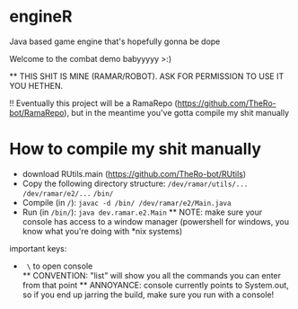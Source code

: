 # engineR
Java based game engine that's hopefully gonna be dope

Welcome to the combat demo babyyyyy >:)

\*\*
THIS SHIT IS MINE (RAMAR/ROBOT). ASK FOR PERMISSION TO USE IT YOU HETHEN.

!! Eventually this project will be a RamaRepo (https://github.com/TheRo-bot/RamaRepo), but in the meantime you've gotta compile my shit manually

# How to compile my shit manually
- download RUtils.main (https://github.com/TheRo-bot/RUtils)
- Copy the following directory structure:
    `/dev/ramar/utils/...`
    `/dev/ramar/e2/...`
    `/bin/`
- Compile (in `/`): `javac -d /bin/ /dev/ramar/e2/Main.java`
- Run (in `/bin/`): `java dev.ramar.e2.Main`
   ** NOTE: make sure your console has access to a window manager (powershell for windows, you know what you're doing with \*nix systems)

important keys:
 - ` \` to open console  
   ** CONVENTION: "list" will show you all the commands you can enter from that point
   ** ANNOYANCE: console currently points to System.out, so if you end up jarring the build, make sure you run with a console!
